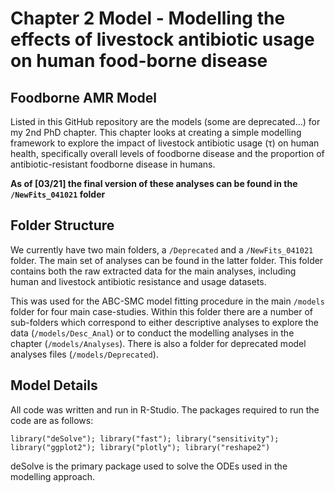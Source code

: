 # Chapter 2 Model - Modelling the effects of livestock antibiotic usage on human food-borne disease

## Foodborne AMR Model

Listed in this GitHub repository are the models (some are deprecated...) for my 2nd PhD chapter. This chapter looks at creating a simple modelling framework to explore the impact of livestock antibiotic usage (τ) on human health, specifically overall levels of foodborne disease and the proportion of antibiotic-resistant foodborne disease in humans.

**As of [03/21] the final version of these analyses can be found in the ```/NewFits_041021``` folder**

## Folder Structure

We currently have two main folders, a ```/Deprecated``` and a ```/NewFits_041021``` folder. The main set of analyses can be found in the latter folder. This folder contains both the raw extracted data for the main analyses, including human and livestock antibiotic resistance and usage datasets.

This was used for the ABC-SMC model fitting procedure in the main ```/models``` folder for four main case-studies. Within this folder there are a number of sub-folders which correspond to either descriptive analyses to explore the data (```/models/Desc_Anal```) or to conduct the modelling analyses in the chapter (```/models/Analyses```). There is also a folder for deprecated model analyses files (```/models/Deprecated```).

## Model Details

All code was written and run in R-Studio. The packages required to run the code are as follows:

```library("deSolve"); library("fast"); library("sensitivity"); library("ggplot2"); library("plotly"); library("reshape2")```

deSolve is the primary package used to solve the ODEs used in the modelling approach.

